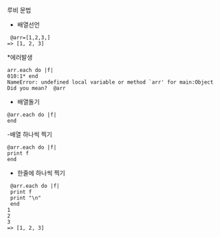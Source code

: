 루비 문법

 - 배열선언
```
 @arr=[1,2,3,]
=> [1, 2, 3]
```

*에러발생
```
arr.each do |f|
010:1* end
NameError: undefined local variable or method `arr' for main:Object
Did you mean?  @arr
```

 - 배열돌기
```
@arr.each do |f|
end
```

 -배열 하나씩 찍기
```
@arr.each do |f|
print f
end
```





- 한줄에 하나씩 찍기
```
 @arr.each do |f|
 print f
 print "\n"
 end
1
2
3
=> [1, 2, 3]
```





